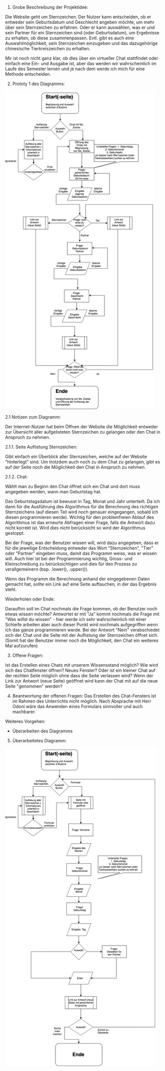 1. Grobe Beschreibung der Projektidee:

Die Website geht um Sternzeichen.
Der Nutzer kann entscheiden, ob er entweder sein Geburtsdatum und Geschlecht angeben möchte, um mehr über sein Sternzeichen zu erfahren. Oder er kann auswählen, was er und sein Partner für ein Sternzeichen sind (oder Geburtsdatum), um Ergebnisse zu erhalten, ob diese zusammenpassen. Evtl. gibt es auch eine Auswahlmöglichkeit, sein Sternzeichen einzugeben und das dazugehörige chinesische Tierkreiszeichen zu erhalten.

Mir ist noch nicht ganz klar, ob dies über ein virtueller Chat stattfindet oder einfach eine Ein- und Ausgabe ist, aber das werden wir wahrscheinlich im Laufe des Semester lernen und je nach dem werde ich mich für eine Methode entscheiden.


2. Prototy 1 des Diagramms:

![Diagramm zum Aufbau der Website](https://github.com/selmafederl/prog2/blob/master/dokumentation/diagramm_website.jpg "Diagramm 1 Website")

2.1 Notizen zum Diagramm:

Der Internet-Nutzer hat beim Öffnen der Website die Möglichkeit entweder zur Übersicht aller aufgelisteten Sternzeichen zu gelangen oder den Chat in Anspruch zu nehmen.

2.1.1. Seite Auflistung Sternzeichen:

Gibt einfach ein Überblick aller Sternzeichen, welche auf der Website "hinterlegt" sind. Um trotzdem auch noch zu dem Chat zu gelangen, gibt es auf der Seite noch die Möglichkeit den Chat in Anspruch zu nehmen.

2.1.2. Chat:

Wählt man zu Beginn den Chat öffnet sich ein Chat und dort muss angegeben werden, wann man Geburtstag hat.

Das Geburtstagsdatum ist bewusst in Tag, Monat und Jahr unterteilt. Da ich dann für die Ausführung des Algorithmus für die Berechnung des richtigen Sternzeichens (auf diesen Teil wird noch genauer eingegangen, sobald ich diesen programmieren werde). Wichtig für den problemfreien Ablauf des Algorithmus ist das erneurte Abfragen einer Frage, falls die Antwort dazu nicht korrekt ist. Wird dies nicht berücksicht so wird der Algorithmus gestoppt. 

Bei der Frage, was der Benutzer wissen will, wird dazu angegeben, dass er für die jeweilige Entscheidung entweder das Wort "Sternzeichen", "Tier" oder "Partner" eingeben muss, damit das Programm weiss, was er wissen will. Auch hier ist bei der Programmierung wichtig, Gross- und Kleinschreibung zu berücksichtigen und dies für den Prozess zu verallgemeinern (bsp. .lower(), .upper()).

Wenn das Programm die Berechnung anhand der eingegebenen Daten gemacht hat, sollte ein Link auf eine Seite auftauchen, in der das Ergebnis steht.

Wiederholen oder Ende:

Daraufhin soll im Chat nochmals die Frage kommen, ob der Benutzer noch etwas wissen möchte? Antwortet er mit "Ja" kommt nochmals die Frage mit "Was willst du wissen" - hier werde ich sehr wahrscheinlich mit einer Schleife arbeiten aber auch dieser Punkt wird nochmals aufgegriffen wenn ich das ganze programmieren werde. Bei der Antwort "Nein" verabschiedet sich der Chat und die Seite mit der Auflistung der Sternzeichen öffnet sich. (Somit hat der Benutzer immer noch die Möglichkeit, den Chat ein weiteres Mal aufzurufen)

3. Offene Fragen:

Ist das Erstellen eines Chats mit unserem Wissensstand möglich?
Wie wird sich das Chatfenster öffnen? Neues Fenster? Oder ist ein kleiner Chat auf der rechten Seite möglich ohne dass die Seite verlassen wird?
Wenn der Link zur Antwort (neue Seite) geöffnet wird kann der Chat mit auf die neue Seite "genommen" werden? 

4. Beantwortung der offenen Fragen:
Das Erstellen des Chat-Fensters ist im Rahmen des Unterrichts nicht möglich. Nach Absprache mit Herr Odoni wäre das Anwenden eines Formulars sinnvoller und auch machbarer.

Weiteres Vorgehen:
- Überarbeiten des Diagramms

5. Überarbeitetes Diagramm:

![Diagramm zum Aufbau der Website](https://github.com/selmafederl/prog2/blob/master/dokumentation/diagramm2.jpg "Diagramm 2 Website")
